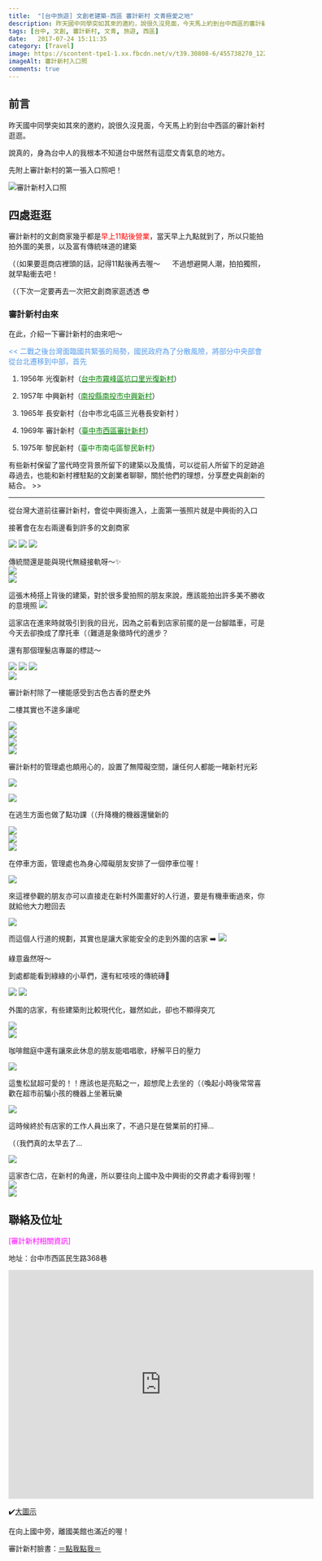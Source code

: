 ```yaml
---
title:  "[台中旅遊] 文創老建築-西區 審計新村 文青極愛之地"
description: 昨天國中同學突如其來的邀約，說很久沒見面，今天馬上約到台中西區的審計新村逛逛。 說真的，身為台中人的我根本不知道台中居然有這麼文青氣息的地方...
tags: [台中, 文創, 審計新村, 文青, 旅遊, 西區]
date:   2017-07-24 15:11:35
category: [Travel]
image: https://scontent-tpe1-1.xx.fbcdn.net/v/t39.30808-6/455738270_122101339202477369_403156115002900244_n.jpg?stp=cp6_dst-jpg&_nc_cat=102&ccb=1-7&_nc_sid=f727a1&_nc_ohc=DefoYnKQwT4Q7kNvgGE-Sx_&_nc_ht=scontent-tpe1-1.xx&oh=00_AYDkxzOUh2bFouOQILdK8pE01jIgA2hFn_DTY2VOlzKoLA&oe=66C7224B
imageAlt: 審計新村入口照
comments: true
---
```



## 前言
昨天國中同學突如其來的邀約，說很久沒見面，今天馬上約到台中西區的審計新村逛逛。

說真的，身為台中人的我根本不知道台中居然有這麼文青氣息的地方。

先附上審計新村的第一張入口照吧！

<img class="imgBig" src="https://scontent-tpe1-1.xx.fbcdn.net/v/t39.30808-6/455738270_122101339202477369_403156115002900244_n.jpg?stp=cp6_dst-jpg&_nc_cat=102&ccb=1-7&_nc_sid=f727a1&_nc_ohc=DefoYnKQwT4Q7kNvgGE-Sx_&_nc_ht=scontent-tpe1-1.xx&oh=00_AYDkxzOUh2bFouOQILdK8pE01jIgA2hFn_DTY2VOlzKoLA&oe=66C7224B" alt="審計新村入口照" >



## 四處逛逛

審計新村的文創商家幾乎都是<font color="red">早上11點後營業</font>，當天早上九點就到了，所以只能拍拍外圍的美景，以及富有傳統味道的建築

（（如果要逛商店裡頭的話，記得11點後再去喔～
     不過想避開人潮，拍拍獨照，就早點衝去吧！

（（下次一定要再去一次把文創商家逛透透 😎


### 審計新村由來
在此，介紹一下審計新村的由來吧～

<p style="color:#549BED">
<<  二戰之後台灣面臨國共緊張的局勢，國民政府為了分散風險，將部分中央部會從台北遷移到中部，首先<br>

1) 1956年 光復新村（<a href="https://goo.gl/maps/gCoAigRYZRsdhGnM7" style="color:green">台中市霧峰區坑口里光復新村</a>）<br>

2) 1957年 中興新村（<a href="https://goo.gl/maps/NmtKzwUTNuujvDUw9" style="color:green">南投縣南投市中興新村</a>）<br>

3) 1965年 長安新村（台中市北屯區三光巷長安新村 ）<br>

4) 1969年 審計新村（<a href="https://goo.gl/maps/a5vhJpkMaePqw9ka9" style="color:green">臺中市西區審計新村</a>）<br>

5) 1975年 黎民新村（<a her="https://goo.gl/maps/ofBTvJriMcNnkC3z7" style="color:green">臺中市南屯區黎民新村</a>）<br>



有些新村保留了當代時空背景所留下的建築以及風情，可以從前人所留下的足跡追尋過去，也能和新村裡駐點的文創業者聊聊，關於他們的理想，分享歷史與創新的結合。 >>
</p>
<hr>

從台灣大道前往審計新村，會從中興街進入，上面第一張照片就是中興街的入口

接著會在左右兩邊看到許多的文創商家

<img class="imgBig" src="https://scontent-tpe1-1.xx.fbcdn.net/v/t39.30808-6/455702444_122101342988477369_1203971124171066592_n.jpg?stp=cp6_dst-jpg&_nc_cat=108&ccb=1-7&_nc_sid=f727a1&_nc_ohc=EWwbiqjXryAQ7kNvgFFKajr&_nc_ht=scontent-tpe1-1.xx&oh=00_AYBtJFfgAHa-j1_Mq9l2asFx7dQ9r3uhgnKsu25e7eqMsg&oe=66C73643">
<img class="imgBig" src="https://scontent-tpe1-1.xx.fbcdn.net/v/t39.30808-6/456077110_122101344602477369_5724261515069495593_n.jpg?stp=cp6_dst-jpg&_nc_cat=103&ccb=1-7&_nc_sid=f727a1&_nc_ohc=9W4NSAFxSewQ7kNvgFzped2&_nc_ht=scontent-tpe1-1.xx&oh=00_AYDBaJfcfNTFkovK7se45rvj6loOWwX_r7wPANGBiJLsVg&oe=66C7546D">
<img class="imgBig" src="https://scontent-tpe1-1.xx.fbcdn.net/v/t39.30808-6/455860077_122101343894477369_8154262479217053812_n.jpg?stp=cp6_dst-jpg&_nc_cat=100&ccb=1-7&_nc_sid=f727a1&_nc_ohc=3rK3xNKdO2kQ7kNvgHl_ZAh&_nc_ht=scontent-tpe1-1.xx&oh=00_AYA-O4D9-299lgmGMIzsSlOyNBHFTHlVM3RP-LSxi3_BcQ&oe=66C739DA">

傳統間還是能與現代無縫接軌呀～✨<br>
<img class="horizon_img" src="https://scontent-tpe1-1.xx.fbcdn.net/v/t39.30808-6/455844688_122101344482477369_2432802954727948364_n.jpg?stp=cp6_dst-jpg&_nc_cat=104&ccb=1-7&_nc_sid=f727a1&_nc_ohc=Fr8y02IsGkoQ7kNvgFYXeQS&_nc_ht=scontent-tpe1-1.xx&oh=00_AYCfcYHwK2RVwsXROCN2bsKiGphb7oRn5pD69Z9tY0Kz4A&oe=66C74297"> <br>
<img class="imgBig" src="https://scontent-tpe1-1.xx.fbcdn.net/v/t39.30808-6/455339691_122101344542477369_199513374883006474_n.jpg?stp=cp6_dst-jpg&_nc_cat=106&ccb=1-7&_nc_sid=f727a1&_nc_ohc=QI0hTc2Fg2sQ7kNvgES67RQ&_nc_ht=scontent-tpe1-1.xx&oh=00_AYC-g_L52uF0A4TKPxnvPoS13yIC6X5IK6PVgsW_tzoa4w&oe=66C73373">

這張木椅搭上背後的建築，對於很多愛拍照的朋友來說，應該能拍出許多美不勝收的意境照
<img class="imgBig" src="https://scontent-tpe1-1.xx.fbcdn.net/v/t39.30808-6/455696229_122101344308477369_1869973336976287755_n.jpg?stp=cp6_dst-jpg&_nc_cat=104&ccb=1-7&_nc_sid=f727a1&_nc_ohc=ioldbYkt68cQ7kNvgEiPMiX&_nc_ht=scontent-tpe1-1.xx&oh=00_AYBmzdGOxUwL6cAWD9u3_jXlDiUdoZN8tjEidIm7x55Rxw&oe=66C73A0E">


這家店在進來時就吸引到我的目光，因為之前看到店家前擺的是一台腳踏車，可是今天去卻換成了摩托車（（難道是象徵時代的進步？

還有那個理髮店專屬的標誌～

<img class="imgBig" src="https://scontent-tpe1-1.xx.fbcdn.net/v/t39.30808-6/455314766_122101344278477369_201775307168754395_n.jpg?stp=cp6_dst-jpg&_nc_cat=104&ccb=1-7&_nc_sid=f727a1&_nc_ohc=O5FqGVbKl8AQ7kNvgHCfL2J&_nc_ht=scontent-tpe1-1.xx&oh=00_AYDh2U_zoWOz-Jf1QVsaFMwYJARoC5rkiSACx8ijxUpJag&oe=66C74DC5">
<img class="imgBig" src="https://scontent-tpe1-1.xx.fbcdn.net/v/t39.30808-6/455696036_122101343414477369_3130452833314303875_n.jpg?stp=cp6_dst-jpg&_nc_cat=106&ccb=1-7&_nc_sid=f727a1&_nc_ohc=ew92zl0mtygQ7kNvgGMpPNk&_nc_ht=scontent-tpe1-1.xx&oh=00_AYDfnG6mleN9cB9NSCnAbOo2xzQ3PhgbidYkTyLQT-eddA&oe=66C736A9">
<img class="imgBig" src="https://scontent-tpe1-1.xx.fbcdn.net/v/t39.30808-6/455845990_122101344008477369_6049935557314598074_n.jpg?stp=cp6_dst-jpg&_nc_cat=100&ccb=1-7&_nc_sid=f727a1&_nc_ohc=fb1ufJLYcuYQ7kNvgEgxHKu&_nc_ht=scontent-tpe1-1.xx&oh=00_AYAjyVPIzMCWAi7Asy3xC7kTxp26kcEQRN-T5fCL9HUd0Q&oe=66C749E6"><br>
<img class="horizon_img" src="https://scontent-tpe1-1.xx.fbcdn.net/v/t39.30808-6/456159067_122101343666477369_6463616518307911527_n.jpg?stp=cp6_dst-jpg&_nc_cat=102&ccb=1-7&_nc_sid=f727a1&_nc_ohc=10cT_q-6NR0Q7kNvgFTrIkn&_nc_ht=scontent-tpe1-1.xx&oh=00_AYAg7uG6dvRvc9Ci9mbvt9GxUIT5KtjqhgDL4Ve6vnAb0w&oe=66C7529D"> <br>


審計新村除了一樓能感受到古色古香的歷史外

二樓其實也不遑多讓呢

<img class="horizon_img" src="https://scontent-tpe1-1.xx.fbcdn.net/v/t39.30808-6/456047452_122101342796477369_7561556729060608880_n.jpg?stp=cp6_dst-jpg&_nc_cat=107&ccb=1-7&_nc_sid=f727a1&_nc_ohc=6JQEiB1a1qMQ7kNvgGB8L2U&_nc_ht=scontent-tpe1-1.xx&oh=00_AYAYEC9SFJEnRlGIJYsEqDkTFTymqD4qpLjF_C4OVRXM1g&oe=66C753E0"><br>
<img class="horizon_img" src="https://scontent-tpe1-1.xx.fbcdn.net/v/t39.30808-6/455861263_122101343150477369_4423807292832567836_n.jpg?stp=cp6_dst-jpg&_nc_cat=110&ccb=1-7&_nc_sid=f727a1&_nc_ohc=Tj8EMBt4Qu8Q7kNvgFqJyBN&_nc_ht=scontent-tpe1-1.xx&oh=00_AYAswBLzlq9dS988ajUs63FuEM0C-s3dqDIVl8ggmLxCKA&oe=66C73090"><br>
<img class="imgBig" src="https://scontent-tpe1-1.xx.fbcdn.net/v/t39.30808-6/456022909_122101343918477369_7188930753737028029_n.jpg?stp=cp6_dst-jpg&_nc_cat=103&ccb=1-7&_nc_sid=f727a1&_nc_ohc=okXEtib8c2oQ7kNvgFLx0zj&_nc_ht=scontent-tpe1-1.xx&oh=00_AYAAh51l2aGQ2z0Aay1KDpnOl1FKFFLMlAXi8fAoU6uI8Q&oe=66C73037"><br>
<img class="horizon_img" src="https://scontent-tpe1-1.xx.fbcdn.net/v/t39.30808-6/456077135_122101344434477369_4893814564180428135_n.jpg?stp=cp6_dst-jpg&_nc_cat=103&ccb=1-7&_nc_sid=f727a1&_nc_ohc=E4tV3PD_0cEQ7kNvgFjJRqc&_nc_ht=scontent-tpe1-1.xx&oh=00_AYDO0IOSxqoW-UCcr9hDMY9xRAJEDUL99G9h0zkSNZNLRw&oe=66C72478"><br>


審計新村的管理處也頗用心的，設置了無障礙空間，讓任何人都能一睹新村光彩


<img class="horizon_img" src="https://scontent-tpe1-1.xx.fbcdn.net/v/t39.30808-6/455967898_122101342748477369_5465162456313428030_n.jpg?stp=cp6_dst-jpg&_nc_cat=106&ccb=1-7&_nc_sid=f727a1&_nc_ohc=_UOWd0DnpGcQ7kNvgEWDkB1&_nc_ht=scontent-tpe1-1.xx&oh=00_AYBYbqsE8arO1yFgam7Tw2wqPizagB1qoWoiE2TVVjIKwg&oe=66C73F47"><br>

<img class="horizon_img" src="https://scontent-tpe1-1.xx.fbcdn.net/v/t39.30808-6/455965342_122101341248477369_7656315843192520758_n.jpg?stp=cp6_dst-jpg&_nc_cat=104&ccb=1-7&_nc_sid=f727a1&_nc_ohc=jKOH35qQA3kQ7kNvgGXnCXe&_nc_ht=scontent-tpe1-1.xx&oh=00_AYBpUDEbzECTsJVpjZZ5D_Yy0hk4b6H0eA54tkYfxS4eig&oe=66C740D4"><br>


在逃生方面也做了點功課（（升降機的機器還蠻新的


<img class="horizon_img" src="https://scontent-tpe1-1.xx.fbcdn.net/v/t39.30808-6/455746082_122101343828477369_7448155558785189245_n.jpg?stp=cp6_dst-jpg&_nc_cat=103&ccb=1-7&_nc_sid=f727a1&_nc_ohc=-VBg9kdFKqgQ7kNvgH_DHhB&_nc_ht=scontent-tpe1-1.xx&oh=00_AYC728LJCJzWtP-w8yVg7Yc8Xe-GbQHXjOnNikVS-lgFuQ&oe=66C74BF7"><br>
<img class="horizon_img" src="https://scontent-tpe1-1.xx.fbcdn.net/v/t39.30808-6/455696047_122101341206477369_4660778785625002876_n.jpg?_nc_cat=100&ccb=1-7&_nc_sid=f727a1&_nc_ohc=DOMiVUF5QTkQ7kNvgEJzAw2&_nc_ht=scontent-tpe1-1.xx&oh=00_AYALMI0HFa45xlEUa9qaFKaYXLIvQY9SHx3tg3qHL-8RpA&oe=66C74A1B"><br>
<img class="horizon_img"  src="https://scontent-tpe1-1.xx.fbcdn.net/v/t39.30808-6/455753002_122101341014477369_194719919288686108_n.jpg?_nc_cat=104&ccb=1-7&_nc_sid=f727a1&_nc_ohc=DT4-6au76bkQ7kNvgF1CwzN&_nc_ht=scontent-tpe1-1.xx&oh=00_AYAiV2oBO18XirV7XdY7tVNxpC7YRm_6zEhiD39OJ-ObXQ&oe=66C73367"><br>

在停車方面，管理處也為身心障礙朋友安排了一個停車位喔！

<img class="imgBig" src="https://scontent-tpe1-1.xx.fbcdn.net/v/t39.30808-6/456044802_122101343270477369_9172147861102645156_n.jpg?stp=cp6_dst-jpg&_nc_cat=110&ccb=1-7&_nc_sid=f727a1&_nc_ohc=WeiLo7Z_S_YQ7kNvgHfFKXu&_nc_ht=scontent-tpe1-1.xx&oh=00_AYDvc6MldD4XhS_YKCnb-Yvd4x0CLoKzPWWhv9qQqFSCeA&oe=66C732DB">

來這裡參觀的朋友亦可以直接走在新村外圍畫好的人行道，要是有機車衝過來，你就給他大力瞪回去

<img class="horizon_img" src="https://scontent-tpe1-1.xx.fbcdn.net/v/t39.30808-6/455892608_122101344680477369_7642797230450720812_n.jpg?stp=cp6_dst-jpg&_nc_cat=104&ccb=1-7&_nc_sid=f727a1&_nc_ohc=AEe4U1MeduQQ7kNvgGH9FSq&_nc_ht=scontent-tpe1-1.xx&oh=00_AYAyTofuo-nSzWX6zD6Nm7JbAVQcj2i_9GuGLbEe-CDI9g&oe=66C73EB9"><br>

而這個人行道的規劃，其實也是讓大家能安全的走到外圍的店家
➡️
<img class="imgBig" src="https://scontent-tpe1-1.xx.fbcdn.net/v/t39.30808-6/456176262_122101344182477369_951284515856721764_n.jpg?stp=cp6_dst-jpg&_nc_cat=111&ccb=1-7&_nc_sid=f727a1&_nc_ohc=ASNOmZnpq20Q7kNvgHyyCml&_nc_ht=scontent-tpe1-1.xx&oh=00_AYCZ0qUVuGJn0TCD2soxj85h8vlU4AyyTrgGvvI3IK0wRA&oe=66C72665">


綠意盎然呀～

到處都能看到綠綠的小草們，還有紅吱吱的傳統磚🤩

<img class="imgBig" src="https://scontent-tpe1-1.xx.fbcdn.net/v/t39.30808-6/456021111_122101344704477369_4263507209369432687_n.jpg?stp=cp6_dst-jpg&_nc_cat=106&ccb=1-7&_nc_sid=f727a1&_nc_ohc=bE-_NKvB7kAQ7kNvgFxD9Je&_nc_ht=scontent-tpe1-1.xx&oh=00_AYB2p6bcPOc6n6spqEnRDQafggIdodL-Bv5QTd9S4AMiOQ&oe=66C73EDC">
<img class="imgBig" src="https://scontent-tpe1-1.xx.fbcdn.net/v/t39.30808-6/455754060_122101344140477369_2519772308000245667_n.jpg?stp=cp6_dst-jpg&_nc_cat=101&ccb=1-7&_nc_sid=f727a1&_nc_ohc=TbDUR0L_CgkQ7kNvgEGg9Lk&_nc_ht=scontent-tpe1-1.xx&oh=00_AYDwl1AKfNc7AIl4BFs4Ry1FqYCmsDpcI4S73waMGDdvGA&oe=66C74ABA">



外圍的店家，有些建築則比較現代化，雖然如此，卻也不顯得突兀

<img class="imgBig" src="https://scontent-tpe1-1.xx.fbcdn.net/v/t39.30808-6/456022912_122101344734477369_7232375130490939444_n.jpg?stp=cp6_dst-jpg&_nc_cat=103&ccb=1-7&_nc_sid=f727a1&_nc_ohc=ZxD7MRdWzHoQ7kNvgE6YHz7&_nc_ht=scontent-tpe1-1.xx&oh=00_AYDhzLJqlUQUpoGspJh1Rxg1KSI6R5tlUPgyNASwEEVXrg&oe=66C736E1"><br>
<img class="horizon_img" src="https://scontent-tpe1-1.xx.fbcdn.net/v/t39.30808-6/456141341_122101341338477369_142931707175097518_n.jpg?stp=cp6_dst-jpg&_nc_cat=111&ccb=1-7&_nc_sid=f727a1&_nc_ohc=YCaVoyzG7KcQ7kNvgE16GAr&_nc_ht=scontent-tpe1-1.xx&oh=00_AYDinTQqsirpYDDn3Xx0j9YcxGe6qfKLeEg8ELM5DT5PbA&oe=66C72BED"><br>


咖啡館庭中還有讓來此休息的朋友能唱唱歌，紓解平日的壓力

<img class="imgBig" src="https://scontent-tpe1-1.xx.fbcdn.net/v/t39.30808-6/456028545_122101344260477369_8877291817379967322_n.jpg?stp=cp6_dst-jpg&_nc_cat=105&ccb=1-7&_nc_sid=f727a1&_nc_ohc=IlQWN273lJwQ7kNvgG0s1HJ&_nc_ht=scontent-tpe1-1.xx&oh=00_AYDvSliURrh8l5XaNoI9mPSs6GqBXRV3XTjbP-qCE01E1g&oe=66C72B07">

這隻松鼠超可愛的！！應該也是亮點之一，超想爬上去坐的（（喚起小時後常常喜歡在超市前騙小孩的機器上坐著玩樂

<img class="imgBig" src="https://scontent-tpe1-1.xx.fbcdn.net/v/t39.30808-6/455752998_122101344380477369_3797371785696364864_n.jpg?stp=cp6_dst-jpg&_nc_cat=100&ccb=1-7&_nc_sid=f727a1&_nc_ohc=7n47Lr4ItbcQ7kNvgGVkeSd&_nc_ht=scontent-tpe1-1.xx&oh=00_AYAlPOd-E8xWQdOhLWUVx489Y9rNNsJi8uBV47qzSAJSjg&oe=66C7229B">

這時候終於有店家的工作人員出來了，不過只是在營業前的打掃...

（（我們真的太早去了...

<img class="horizon_img" src="https://scontent-tpe1-1.xx.fbcdn.net/v/t39.30808-6/455824454_122101343750477369_874650031812107749_n.jpg?stp=cp6_dst-jpg&_nc_cat=102&ccb=1-7&_nc_sid=f727a1&_nc_ohc=77NoN_XNcwAQ7kNvgEtcgs0&_nc_ht=scontent-tpe1-1.xx&oh=00_AYAMfY7sgKV__S9u0plz9WFGM4r0kH1tUEoOhA2A15miqQ&oe=66C7233D"><br>

這家杏仁店，在新村的角邊，所以要往向上國中及中興街的交界處才看得到喔！
<br>
<img class="horizon_img" src="https://scontent-tpe1-1.xx.fbcdn.net/v/t39.30808-6/456142166_122101343084477369_3755855633120076573_n.jpg?stp=cp6_dst-jpg&_nc_cat=103&ccb=1-7&_nc_sid=f727a1&_nc_ohc=nyrmowaGcZgQ7kNvgEmqpS2&_nc_ht=scontent-tpe1-1.xx&oh=00_AYBtmJtbzcgnptMg6UfrD9OUH2p1PmlWmh9EArDkQFgHRg&oe=66C72A99"><br>
<img class="imgBig" src="https://scontent-tpe1-1.xx.fbcdn.net/v/t39.30808-6/456028565_122101344086477369_8748107229755271665_n.jpg?stp=cp6_dst-jpg&_nc_cat=107&ccb=1-7&_nc_sid=f727a1&_nc_ohc=jFCRcuSHGb0Q7kNvgEs3LHD&_nc_ht=scontent-tpe1-1.xx&oh=00_AYDN_XQtBhZdLDok8Pp-HIqc7TeXxNA9jgAbxW324BuJwQ&oe=66C75926">



## 聯絡及位址
<p style="color:#FF00FF">[審計新村相關資訊]</p>

地址：台中市西區民生路368巷
<iframe src="https://www.google.com/maps/embed?pb=!1m18!1m12!1m3!1d3640.773061097858!2d120.66037061486861!3d24.144606684396518!2m3!1f0!2f0!3f0!3m2!1i1024!2i768!4f13.1!3m3!1m2!1s0x34693da1c84a7d81%3A0x35303021355caa4f!2zNDAz5Y-w5Lit5biC6KW_5Y2A5rCR55Sf6LevMzY45be3!5e0!3m2!1szh-TW!2stw!4v1558757647030!5m2!1szh-TW!2stw" width="600" height="450" frameborder="0" style="border:0" allowfullscreen></iframe>


✔️[大圖示](https://www.google.com.tw/maps/place/403臺中市西區審計新村/@24.1446821,120.6607646,17z/data=!3m1!4b1!4m5!3m4!1s0x34693da1c316a1fb:0xb8b11e36e9d43bdf!8m2!3d24.1446821!4d120.6629533)

在向上國中旁，離國美館也滿近的喔！


審計新村臉書：[＝點我點我＝](https://www.facebook.com/AuditVillageTaichung/)
